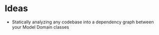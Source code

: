 # Ideas

- Statically analyzing any codebase into a dependency graph between your Model Domain classes

